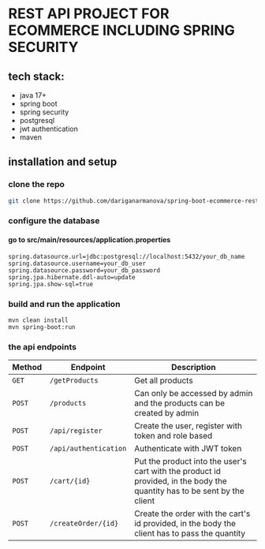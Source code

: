 # REST API PROJECT FOR ECOMMERCE INCLUDING SPRING SECURITY

## tech stack:

- java 17+
- spring boot
- spring security
- postgresql
- jwt authentication
- maven

## installation and setup

### clone the repo

```sh
git clone https://github.com/dariganarmanova/spring-boot-ecommerce-rest-api.git
```

### configure the database

#### go to src/main/resources/application.properties

```
spring.datasource.url=jdbc:postgresql://localhost:5432/your_db_name
spring.datasource.username=your_db_user
spring.datasource.password=your_db_password
spring.jpa.hibernate.ddl-auto=update
spring.jpa.show-sql=true
```

### build and run the application

```
mvn clean install
mvn spring-boot:run
```

### the api endpoints

| Method | Endpoint              | Description                                                                                                              |
| ------ | --------------------- | ------------------------------------------------------------------------------------------------------------------------ |
| `GET`  | `/getProducts`        | Get all products                                                                                                         |
| `POST` | `/products`           | Can only be accessed by admin and the products can be created by admin                                                   |
| `POST` | `/api/register`       | Create the user, register with token and role based                                                                      |
| `POST` | `/api/authentication` | Authenticate with JWT token                                                                                              |
| `POST` | `/cart/{id}`          | Put the product into the user's cart with the product id provided, in the body the quantity has to be sent by the client |
| `POST` | `/createOrder/{id}`   | Create the order with the cart's id provided, in the body the client has to pass the quantity                            |

